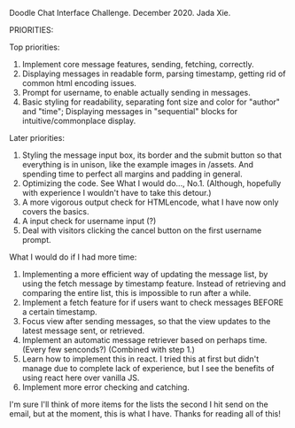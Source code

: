 Doodle Chat Interface Challenge. December 2020. Jada Xie.


PRIORITIES:

Top priorities:
1. Implement core message features, sending, fetching, correctly.
2. Displaying messages in readable form, parsing timestamp, getting rid of common html encoding issues.
3. Prompt for username, to enable actually sending in messages.
4. Basic styling for readability, separating font size and color for "author" and "time"; Displaying messages in "sequential" blocks for intuitive/commonplace display.

Later priorities:
1. Styling the message input box, its border and the submit button so that everything is in unison, like the example images in /assets. And spending time to perfect all margins and padding in general.
2. Optimizing the code. See What I would do..., No.1. (Although, hopefully with experience I wouldn't have to take this detour.)
3. A more vigorous output check for HTMLencode, what I have now only covers the basics.
4. A input check for username input (?)
5. Deal with visitors clicking the cancel button on the first username prompt.



What I would do if I had more time:
1. Implementing a more efficient way of updating the message list, by using the fetch message by timestamp feature. Instead of retrieving and comparing the entire list, this is impossible to run after a while.
2. Implement a fetch feature for if users want to check messages BEFORE a certain timestamp.
3. Focus view after sending messages, so that the view updates to the latest message sent, or retrieved.
4. Implement an automatic message retriever based on perhaps time. (Every few senconds?) (Combined with step 1.)
5. Learn how to implement this in react. I tried this at first but didn't manage due to complete lack of experience, but I see the benefits of using react here over vanilla JS.
6. Implement more error checking and catching.



I'm sure I'll think of more items for the lists the second I hit send on the email, but at the moment, this is what I have. Thanks for reading all of this!
